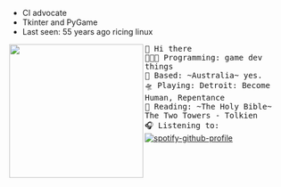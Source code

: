 

  - CI advocate
  - Tkinter and PyGame
  - Last seen: 55 years ago ricing linux

<img align="left" width="240" src="[https://i.postimg.cc/jSbsYbgK/octocat-1607474030530.png](https://tenor.com/bLwY3.gif)"> <samp> 👋 Hi there<br>
  👩🏼‍💻 Programming: game dev things<br> 
  🌁 Based: ~Australia~ yes.<br>
  🛸 Playing: Detroit: Become Human, Repentance<br>
  📖 Reading: ~The Holy Bible~ The Two Towers - Tolkien<br> 
  🎧 Listening to: <br> </samp>
[![spotify-github-profile](https://spotify-github-profile.vercel.app/api/view?uid=q8hkj695x2mvn1uypwrtbvbge&cover_image=true&theme=natemoo-re)](https://github.com/GH-Syn/spotify-github-profile) <br>

